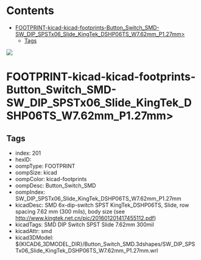 



Contents
========

* [FOOTPRINT-kicad-kicad-footprints-Button_Switch_SMD-SW_DIP_SPSTx06_Slide_KingTek_DSHP06TS_W7.62mm_P1.27mm>](#footprint-kicad-kicad-footprints-button_switch_smd-sw_dip_spstx06_slide_kingtek_dshp06ts_w762mm_p127mm)
	* [Tags](#tags)
  
![][im]
# FOOTPRINT-kicad-kicad-footprints-Button_Switch_SMD-SW_DIP_SPSTx06_Slide_KingTek_DSHP06TS_W7.62mm_P1.27mm>

## Tags

- index: 201
- hexID: 
- oompType: FOOTPRINT
- oompSize: kicad
- oompColor: kicad-footprints
- oompDesc: Button_Switch_SMD
- oompIndex: SW_DIP_SPSTx06_Slide_KingTek_DSHP06TS_W7.62mm_P1.27mm
- kicadDesc: SMD 6x-dip-switch SPST KingTek_DSHP06TS, Slide, row spacing 7.62 mm (300 mils), body size  (see http://www.kingtek.net.cn/pic/201601201417455112.pdf)
- kicadTags: SMD DIP Switch SPST Slide 7.62mm 300mil
- kicadAttr: smd
- kicad3DModel: ${KICAD6_3DMODEL_DIR}/Button_Switch_SMD.3dshapes/SW_DIP_SPSTx06_Slide_KingTek_DSHP06TS_W7.62mm_P1.27mm.wrl



[im]: image.png
